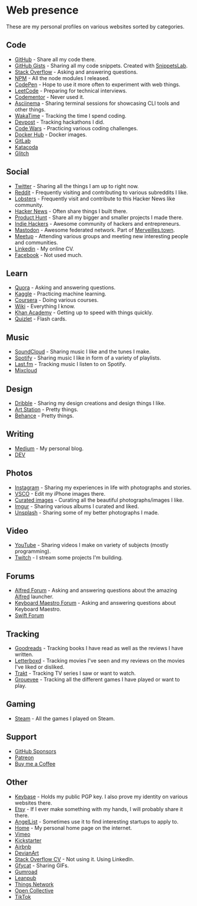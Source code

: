 # Web presence

These are my personal profiles on various websites sorted by categories.

## Code

- [GitHub](https://github.com/nikitavoloboev) - Share all my code there.
- [GitHub Gists](https://gist.github.com/nikitavoloboev) - Sharing all my code snippets. Created with [SnippetsLab](https://www.renfei.org/snippets-lab/).
- [Stack Overflow](https://stackoverflow.com/users/3067664/nikita-voloboev?tab=profile) - Asking and answering questions.
- [NPM](https://www.npmjs.com/~nikitavoloboev) - All the node modules I released.
- [CodePen](https://codepen.io/nikitavoloboev/) - Hope to use it more often to experiment with web things.
- [LeetCode](https://leetcode.com/nikivi) - Preparing for technical interviews.
- [Codementor](https://www.codementor.io/nikitavoloboev) - Never used it.
- [Asciinema](https://asciinema.org/~nikivi) - Sharing terminal sessions for showcasing CLI tools and other things.
- [WakaTime](https://wakatime.com/@nikitavoloboev) - Tracking the time I spend coding.
- [Devpost](https://devpost.com/NikitaVoloboev) - Tracking hackathons I did.
- [Code Wars](https://www.codewars.com/users/nikitavoloboev) - Practicing various coding challenges.
- [Docker Hub](https://hub.docker.com/u/nikivi/) - Docker images.
- [GitLab](https://gitlab.com/nikitavoloboev)
- [Katacoda](https://www.katacoda.com/nikivi)
- [Glitch](https://glitch.com/@nikitavoloboev)

## Social

- [Twitter](https://twitter.com/nikitavoloboev) - Sharing all the things I am up to right now.
- [Reddit](https://www.reddit.com/user/nikivi/) - Frequently visiting and contributing to various subreddits I like.
- [Lobsters](https://lobste.rs/u/nikivi) - Frequently visit and contribute to this Hacker News like community.
- [Hacker News](https://news.ycombinator.com/user?id=nikivi) - Often share things I built there.
- [Product Hunt](https://www.producthunt.com/@nikitavoloboev) - Share all my bigger and smaller projects I made there.
- [Indie Hackers](https://www.indiehackers.com/user/nikivi) - Awesome community of hackers and entrepreneurs.
- [Mastodon](https://merveilles.town/@nikivi) - Awesome federated network. Part of [Merveilles.town](https://merveilles.town/).
- [Meetup](https://www.meetup.com/members/185347053/) - Attending various groups and meeting new interesting people and communities.
- [Linkedin](https://www.linkedin.com/in/nikitavoloboev) - My online CV.
- [Facebook](https://facebook.com/nikitavoloboev) - Not used much.

## Learn

- [Quora](https://www.quora.com/profile/Nikita-Voloboev) - Asking and answering questions.
- [Kaggle](https://www.kaggle.com/nikitavoloboev) - Practicing machine learning.
- [Coursera](https://www.coursera.org/user/7d650aebf46b82dcd83832d8358301c6) - Doing various courses.
- [Wiki](https://wiki.nikitavoloboev.xyz) - Everything I know.
- [Khan Academy](https://khanacademy.org/profile/nikivi) - Getting up to speed with things quickly.
- [Quizlet](https://quizlet.com/nvoloboev) - Flash cards.

## Music

- [SoundCloud](https://soundcloud.com/nikitavoloboev) - Sharing music I like and the tunes I make.
- [Spotify](https://open.spotify.com/user/nikitavoloboev) - Sharing music I like in form of a variety of playlists.
- [Last.fm](https://www.last.fm/user/playfullyExist) - Tracking music I listen to on Spotify.
- [Mixcloud](https://www.mixcloud.com/nikitavoloboev/)

## Design

- [Dribble](https://dribbble.com/nikitavoloboev) - Sharing my design creations and design things I like.
- [Art Station](https://www.artstation.com/nikitavoloboev) - Pretty things.
- [Behance](https://www.behance.net/nikitavoloboev) - Pretty things.

## Writing

- [Medium](https://medium.com/@nikitavoloboev) - My personal blog.
- [DEV](https://dev.to/nikitavoloboev)

## Photos

- [Instagram](https://www.instagram.com/nikitavoloboev/) - Sharing my experiences in life with photographs and stories.
- [VSCO](http://vsco.co/nikitavoloboev) - Edit my iPhone images there.
- [Curated images](https://www.instagram.com/prettiways/) - Curating all the beautiful photographs/images I like.
- [Imgur](https://nikivi.imgur.com/) - Sharing various albums I curated and liked.
- [Unsplash](https://unsplash.com/@nikitavoloboev/collections) - Sharing some of my better photographs I made.

## Video

- [YouTube](https://www.youtube.com/channel/UCEKqrUfr_FMKIO9XSJS4vDw) - Sharing videos I make on variety of subjects (mostly programming).
- [Twitch](https://www.twitch.tv/nikitav) - I stream some projects I'm building.

## Forums

- [Alfred Forum](https://www.alfredforum.com/profile/10242-nikivi/) - Asking and answering questions about the amazing [Alfred](https://www.alfredapp.com/) launcher.
- [Keyboard Maestro Forum](https://forum.keyboardmaestro.com/u/nikivi/activity) - Asking and answering questions about Keyboard Maestro.
- [Swift Forum](https://forums.swift.org/u/nikivi/summary)

## Tracking

- [Goodreads](https://www.goodreads.com/user/show/15768482-nikita-voloboev) - Tracking books I have read as well as the reviews I have written.
- [Letterboxd](https://letterboxd.com/nikitavoloboev/) - Tracking movies I've seen and my reviews on the movies I've liked or disliked.
- [Trakt](https://trakt.tv/users/nikitavoloboev) - Tracking TV series I saw or want to watch.
- [Grouevee](https://www.grouvee.com/user/nikivi/) - Tracking all the different games I have played or want to play.

## Gaming

- [Steam](https://steamcommunity.com/id/nikivi) - All the games I played on Steam.

## Support

- [GitHub Sponsors](https://github.com/sponsors/nikitavoloboev)
- [Patreon](https://patreon.com/nikitavoloboev)
- [Buy me a Coffee](https://www.buymeacoffee.com/nikitavoloboev)

## Other

- [Keybase](https://keybase.io/nikitavoloboev) - Holds my public PGP key. I also prove my identity on various websites there.
- [Etsy](https://www.etsy.com/people/nikitavoloboev) - If I ever make something with my hands, I will probably share it there.
- [AngelList](https://angel.co/nikitavoloboev) - Sometimes use it to find interesting startups to apply to.
- [Home](https://nikitavoloboev.xyz) - My personal home page on the internet.
- [Vimeo](https://vimeo.com/user18010447)
- [Kickstarter](https://www.kickstarter.com/profile/2082672852)
- [Airbnb](https://www.airbnb.com/users/show/48269245)
- [DevianArt](https://nikivi.deviantart.com/)
- [Stack Overflow CV](https://stackoverflow.com/cv/nikitavoloboev) - Not using it. Using LinkedIn.
- [Gfycat](https://gfycat.com/@nikivi) - Sharing GIFs.
- [Gumroad](https://gumroad.com/nikitavoloboev)
- [Leanpub](https://leanpub.com/u/nikitavoloboev)
- [Things Network](https://www.thethingsnetwork.org/u/nikitavoloboev)
- [Open Collective](https://opencollective.com/nikitavoloboev)
- [TikTok](https://www.tiktok.com/@nikitavoloboev)
